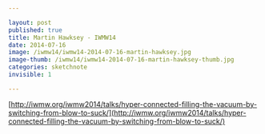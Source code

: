 ```yaml
---

layout: post
published: true
title: Martin Hawksey - IWMW14
date: 2014-07-16
image: /iwmw14/iwmw14-2014-07-16-martin-hawksey.jpg
image-thumb: /iwmw14/iwmw14-2014-07-16-martin-hawksey-thumb.jpg
categories: sketchnote
invisible: 1

---
```


[http://iwmw.org/iwmw2014/talks/hyper-connected-filling-the-vacuum-by-switching-from-blow-to-suck/](http://iwmw.org/iwmw2014/talks/hyper-connected-filling-the-vacuum-by-switching-from-blow-to-suck/)